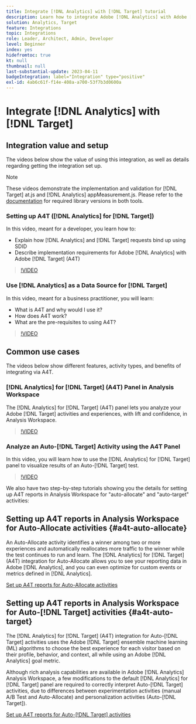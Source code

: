```yaml
---
title: Integrate [!DNL Analytics] with [!DNL Target] tutorial
description: Learn how to integrate Adobe [!DNL Analytics] with Adobe [!DNL Target].
solution: Analytics, Target
feature: Integrations
topic: Integrations
role: Leader, Architect, Admin, Developer
level: Beginner
index: yes
hidefromtoc: true
kt: null
thumbnail: null
last-substantial-update: 2023-04-11
badgeIntegration: label="Integration" type="positive"
exl-id: 4ab6c61f-f14e-408a-a700-53f7b3d0600a
---
```

# Integrate [!DNL Analytics] with [!DNL Target]


## Integration value and setup

The videos below show the value of using this integration, as well as details regarding getting the integration set up.

>[!NOTE]
>
>These videos demonstrate the implementation and validation for [!DNL Target] at.js and [!DNL Analytics] appMeasurement.js. Please refer to the [documentation](https://experienceleague.adobe.com/docs/target/using/integrate/a4t/a4timplementation.html) for required library versions in both tools.

### Setting up A4T ([!DNL Analytics] for [!DNL Target])

In this video, meant for a developer, you learn how to:

* Explain how [!DNL Analytics] and [!DNL Target] requests bind up using SDID
* Describe implementation requirements for Adobe [!DNL Analytics] with Adobe [!DNL Target] (A4T)

>[!VIDEO](https://video.tv.adobe.com/v/35146/?quality=12&learn=on)

### Use [!DNL Analytics] as a Data Source for [!DNL Target]

In this video, meant for a business practitioner, you will learn:

* What is A4T and why would I use it?
* How does A4T work?
* What are the pre-requisites to using A4T?

>[!VIDEO](https://video.tv.adobe.com/v/17384/?quality=12&learn=on)


## Common use cases

The videos below show different features, activity types, and benefits of integrating via A4T.

### [!DNL Analytics] for [!DNL Target] (A4T) Panel in Analysis Workspace

The [!DNL Analytics] for [!DNL Target] (A4T) panel lets you analyze your Adobe [!DNL Target] activities and experiences, with lift and confidence, in Analysis Workspace.

>[!VIDEO](https://video.tv.adobe.com/v/37247/?quality=12&learn=on)

### Analyze an Auto-[!DNL Target] Activity using the A4T Panel

In this video, you will learn how to use the [!DNL Analytics] for [!DNL Target] panel to visualize results of an Auto-[!DNL Target] test.

>[!VIDEO](https://video.tv.adobe.com/v/333270/?quality=12&learn=on)

We also have two step-by-step tutorials showing you the details for setting up A4T reports in Analysis Workspace for "auto-allocate" and "auto-target" activities:

## Setting up A4T reports in Analysis Workspace for Auto-Allocate activities {#a4t-auto-allocate}

An Auto-Allocate activity identifies a winner among two or more experiences and automatically reallocates more traffic to the winner while the test continues to run and learn. The [!DNL Analytics] for [!DNL Target] (A4T) integration for Auto-Allocate allows you to see your reporting data in Adobe [!DNL Analytics], and you can even optimize for custom events or metrics defined in [!DNL Analytics].

<a href="https://experienceleague.adobe.com/docs/target-learn/tutorials/integrations/set-up-a4t-reports-in-analysis-workspace-for-auto-allocate-activities.html" class="spectrum-Button spectrum-Button--primary spectrum-Button--sizeM" target="_blank">
  <span class="spectrum-Button-label has-no-wrap has-text-weight-bold">Set up A4T reports for Auto-Allocate activities</span>
</a>

## Setting up A4T reports in Analysis Workspace for Auto-[!DNL Target] activities {#a4t-auto-target}

The [!DNL Analytics] for [!DNL Target] (A4T) integration for Auto-[!DNL Target] activities uses the Adobe [!DNL Target] ensemble machine learning (ML) algorithms to choose the best experience for each visitor based on their profile, behavior, and context, all while using an Adobe [!DNL Analytics] goal metric.

Although rich analysis capabilities are available in Adobe [!DNL Analytics] Analysis Workspace, a few modifications to the default [!DNL Analytics] for [!DNL Target] panel are required to correctly interpret Auto-[!DNL Target] activities, due to differences between experimentation activities (manual A/B Test and Auto-Allocate) and personalization activities (Auto-[!DNL Target]).

<a href="https://experienceleague.adobe.com/docs/target-learn/tutorials/integrations/set-up-a4t-reports-in-analysis-workspace-for-auto-target-activities.html" class="spectrum-Button spectrum-Button--primary spectrum-Button--sizeM" target="_blank">
  <span class="spectrum-Button-label has-no-wrap has-text-weight-bold">Set up A4T reports for Auto-[!DNL Target] activities</span>
</a>
